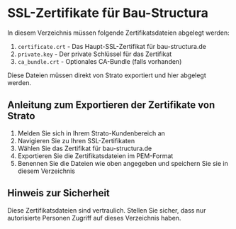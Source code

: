 # SSL-Zertifikate für Bau-Structura

In diesem Verzeichnis müssen folgende Zertifikatsdateien abgelegt werden:

1. `certificate.crt` - Das Haupt-SSL-Zertifikat für bau-structura.de
2. `private.key` - Der private Schlüssel für das Zertifikat
3. `ca_bundle.crt` - Optionales CA-Bundle (falls vorhanden)

Diese Dateien müssen direkt von Strato exportiert und hier abgelegt werden.

## Anleitung zum Exportieren der Zertifikate von Strato

1. Melden Sie sich in Ihrem Strato-Kundenbereich an
2. Navigieren Sie zu Ihren SSL-Zertifikaten
3. Wählen Sie das Zertifikat für bau-structura.de
4. Exportieren Sie die Zertifikatsdateien im PEM-Format
5. Benennen Sie die Dateien wie oben angegeben und speichern Sie sie in diesem Verzeichnis

## Hinweis zur Sicherheit

Diese Zertifikatsdateien sind vertraulich. Stellen Sie sicher, dass nur autorisierte Personen Zugriff auf dieses Verzeichnis haben.